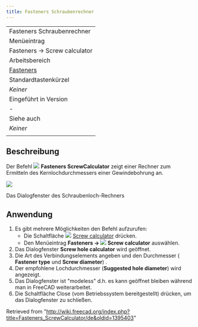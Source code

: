 ```yaml
---
title: Fasteners Schraubenrechner
---
```

|  |
| --- |
| Fasteners Schraubenrechner |
| Menüeintrag |
| Fasteners → Screw calculator |
| Arbeitsbereich |
| [Fasteners](/Fasteners_Workbench "Fasteners Workbench") |
| Standardtastenkürzel |
| *Keiner* |
| Eingeführt in Version |
| - |
| Siehe auch |
| *Keiner* |
|  |

## Beschreibung

Der Befehl ![](/images/Fasteners_ScrewCalculator.svg) **Fasteners ScrewCalculator** zeigt einer Rechner zum Ermitteln des Kernlochdurchmessers einer Gewindebohrung an.

![](/images/Fasteners_ScrewCalculator_Dialog.png)

Das Dialogfenster des Schraubenloch-Rechners

## Anwendung

1. Es gibt mehrere Möglichkeiten den Befehl aufzurufen:
   * Die Schaltfläche ![](/images/Fasteners_ScrewCalculator.svg) [Screw calculator](/Fasteners_ScrewCalculator "Fasteners ScrewCalculator") drücken.
   * Den Menüeintrag **Fasteners → ![](/images/Fasteners_ScrewCalculator.svg) Screw calculator** auswählen.
2. Das Dialogfenster **Screw hole calculator** wird geöffnet.
3. Die Art des Verbindungselements angeben und den Durchmesser ( **Fastener type** und **Screw diameter**) .
4. Der empfohlene Lochdurchmesser (**Suggested hole diameter**) wird angezeigt.
5. Das Dialogfenster ist "modeless" d.h. es kann geöffnet bleiben während man in FreeCAD weiterarbeitet.
6. Die Schaltfläche Close (vom Betriebssystem bereitgestellt) drücken, um das Dialogfenster zu schließen.

Retrieved from "<http://wiki.freecad.org/index.php?title=Fasteners_ScrewCalculator/de&oldid=1395403>"